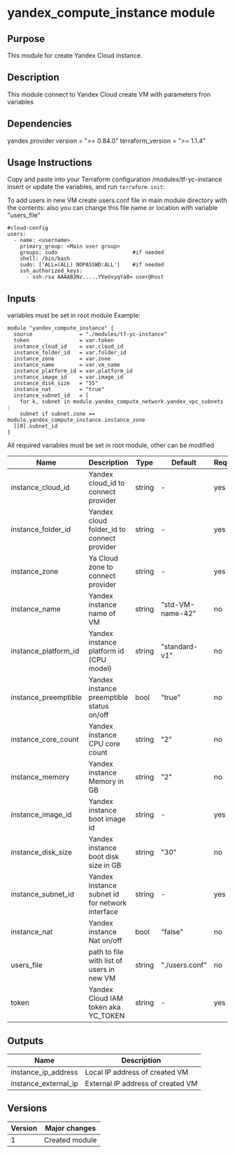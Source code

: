 # yandex_compute_instance module

## Purpose

This module for create Yandex Cloud instance.

## Description

This module connect to Yandex Cloud create VM with parameters fron variables

## Dependencies

yandex provider version = ">= 0.84.0"
terraform_version = ">= 1.1.4"

## Usage Instructions

Copy and paste into your Terraform configuration /modules/tf-yc-instance insert or update the
variables, and run `terraform init`:

To add users in new VM create users.conf file in main module directory with the contents:
also you can change this file name or location with variable "users_file"
```
#cloud-config
users:
  - name: <username>
    primary_group: <Main user group>
    groups: sudo                        #if needed
    shell: /bin/bash
    sudo: ['ALL=(ALL) NOPASSWD:ALL']    #if needed
    ssh_authorized_keys:
      - ssh-rsa AAAAB3Nz.....YVeUvyqYa0= user@host
```
## Inputs

variables must be set in root module
Example:
```
module "yandex_compute_instance" {
  source               = "./modules/tf-yc-instance"
  token                = var.token
  instance_cloud_id    = var.cloud_id
  instance_folder_id   = var.folder_id
  instance_zone        = var.zone
  instance_name        = var.vm_name
  instance_platform_id = var.platform_id
  instance_image_id    = var.image_id
  instance_disk_size   = "55"
  instance_nat         = "true"
  instance_subnet_id   = [
    for k, subnet in module.yandex_compute_network.yandex_vpc_subnets :
    subnet if subnet.zone == module.yandex_compute_instance.instance_zone
  ][0].subnet_id
}
```
All required variables must be set in root module, other can be modified


| Name | Description | Type | Default | Required |
| ---- | ----------- | ---- | ------- | -------- |
| instance_cloud_id | Yandex cloud_id to connect provider | string | - | yes |
| instance_folder_id | Yandex cloud folder_id to connect provider | string | - | yes |
| instance_zone | Ya Cloud zone to connect provider | string | - | yes |
| instance_name | Yandex instance name of VM | string | "std-VM-name-42" | no |
| instance_platform_id | Yandex instance platform id (CPU model) | string | "standard-v1" | no |
| instance_preemptible | Yandex instance preemptible status on/off | bool | "true" | no |
| instance_core_count | Yandex instance CPU core count | string | "2" | no |
| instance_memory | Yandex instance Memory in GB | string | "2" | no |
| instance_image_id | Yandex instance boot image id | string | - | yes |
| instance_disk_size | Yandex instance boot disk size in GB | string | "30" | no |
| instance_subnet_id | Yandex instance subnet id for network interface | string | - | yes |
| instance_nat | Yandex instance Nat on/off | bool | "false" | no |
| users_file | path to file with list of users in new VM | string | "./users.conf" | no |
| token | Yandex Cloud IAM token aka YC_TOKEN | string | - | yes |

## Outputs

| Name | Description |
| ---- | ----------- |
| instance_ip_address | Local IP address of created VM |
| instance_external_ip | External IP address of created VM |

## Versions

| Version | Major changes |
| ------- | ------------- |
| 1     | Created module |
